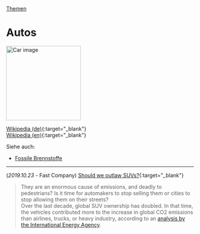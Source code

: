 [Themen](../themen.html)   

# Autos

<img src="https://upload.wikimedia.org/wikipedia/commons/e/e6/VOLKSWAGENS_ON_PIER_-_NARA_-_542638.jpg" height="200" alt="Car image">

[Wikipedia (de)](https://de.wikipedia.org/wiki/Automobil){:target="_blank"}   
[Wikipedia (en)](https://en.wikipedia.org/wiki/Car){:target="_blank"}   

Siehe auch:
* [Fossile Brennstoffe](oel-kohle-gas.html)

---

(_2019.10.23_ - Fast Company) [Should we outlaw SUVs?](https://www.fastcompany.com/90420280/should-we-ban-suvs){:target="_blank"}   
> They are an enormous cause of emissions, and deadly to pedestrians? Is it time for automakers to stop selling them or cities to stop allowing them on their streets?   
Over the last decade, global SUV ownership has doubled. In that time, the vehicles contributed more to the increase in global CO2 emissions than airlines, trucks, or heavy industry, according to an [analysis by the International Energy Agency](https://www.iea.org/newsroom/news/2019/october/growing-preference-for-suvs-challenges-emissions-reductions-in-passenger-car-mark.html).
